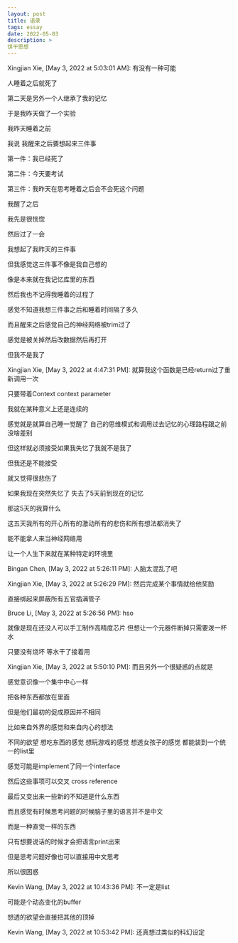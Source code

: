 ```yaml
---
layout: post
title: 语录
tags: essay
date: 2022-05-03
description: >
饼干思想
---
```


Xingjian Xie, [May 3, 2022 at 5:03:01 AM]:
有没有一种可能

人睡着之后就死了

第二天是另外一个人继承了我的记忆

于是我昨天做了一个实验

我昨天睡着之前

我说 我醒来之后要想起来三件事

第一件：我已经死了

第二件：今天要考试

第三件：我昨天在思考睡着之后会不会死这个问题

我醒了之后

我先是很恍惚

然后过了一会

我想起了我昨天的三件事

但我感觉这三件事不像是我自己想的

像是本来就在我记忆库里的东西

然后我也不记得我睡着的过程了

感觉不知道我想三件事之后和睡着时间隔了多久

而且醒来之后感觉自己的神经网络被trim过了

感觉是被关掉然后改数据然后再打开

但我不是我了

Xingjian Xie, [May 3, 2022 at 4:47:31 PM]:
就算我这个函数是已经return过了重新调用一次

只要带着Context context parameter

我就在某种意义上还是连续的

感觉就是就算自己睡一觉醒了 自己的思维模式和调用过去记忆的心理路程跟之前没啥差别

但这样就必须接受如果我失忆了我就不是我了

但我还是不能接受

就又觉得很悲伤了

如果我现在突然失忆了 失去了5天前到现在的记忆

那这5天的我算什么

这五天我所有的开心所有的激动所有的悲伤和所有想法都消失了

能不能拿人来当神经网络用

让一个人生下来就在某种特定的环境里

Bingan Chen, [May 3, 2022 at 5:26:11 PM]:
人脑太混乱了吧

Xingjian Xie, [May 3, 2022 at 5:26:29 PM]:
然后完成某个事情就给他奖励

直接绑起来屏蔽所有五官插满管子

Bruce Li, [May 3, 2022 at 5:26:56 PM]:
hso

就像是现在还没人可以手工制作高精度芯片 但想让一个元器件断掉只需要泼一杯水

只要没有烧坏 等水干了接着用

Xingjian Xie, [May 3, 2022 at 5:50:10 PM]:
而且另外一个很疑惑的点就是

感觉意识像一个集中中心一样

把各种东西都放在里面

但是他们最初的促成原因并不相同

比如来自外界的感觉和来自内心的想法

不同的欲望 想吃东西的感觉 想玩游戏的感觉 想透女孩子的感觉 都能装到一个统一的list里

感觉可能是implement了同一个interface

然后这些事项可以交叉 cross reference

最后又变出来一些新的不知道是什么东西

而且感觉有时候思考问题的时候脑子里的语言并不是中文

而是一种直觉一样的东西

只有想要说话的时候才会把语言print出来

但是思考问题好像也可以直接用中文思考

所以很困惑

Kevin Wang, [May 3, 2022 at 10:43:36 PM]:
不一定是list

可能是个动态变化的buffer

想透的欲望会直接把其他的顶掉

Kevin Wang, [May 3, 2022 at 10:53:42 PM]:
还真想过类似的科幻设定
